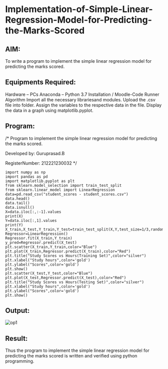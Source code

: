 # Implementation-of-Simple-Linear-Regression-Model-for-Predicting-the-Marks-Scored

## AIM:
To write a program to implement the simple linear regression model for predicting the marks scored.

## Equipments Required:
Hardware – PCs
Anaconda – Python 3.7 Installation / Moodle-Code Runner
Algorithm
Import all the necessary librariesand modules.
Upload the .csv file into folder.
Assign the variables to the respective data in the file.
Display the data in a graph using matplotlib.pyplot.

## Program:
/*
Program to implement the simple linear regression model for predicting the marks scored.

Developed by: Guruprasad.B

RegisterNumber:  212221230032
*/
~~~
import numpy as np
import pandas as pd
import matplotlib.pyplot as plt
from sklearn.model_selection import train_test_split
from sklearn.linear_model import LinearRegression
data=pd.read_csv("student_scores - student_scores.csv")
data.head()
data.tail()
data.isnull()
X=data.iloc[:,:-1].values
print(X)
Y=data.iloc[:,1].values
print(Y)
X_train,X_test,Y_train,Y_test=train_test_split(X,Y,test_size=1/3,random_state=0)
Regressor=LinearRegression()
Regressor.fit(X_train,Y_train)
y_pred=Regressor.predict(X_test)
plt.scatter(X_train,Y_train,color="Blue")
plt.plot(X_train,Regressor.predict(X_train),color="Red")
plt.title("Study Scores vs Hours(Training Set)",color="silver")
plt.xlabel("Study hours",color='gold')
plt.ylabel("Scores",color='gold')
plt.show()
plt.scatter(X_test,Y_test,color="Blue")
plt.plot(X_test,Regressor.predict(X_test),color="Red")
plt.title("Study Scores vs Hours(Testing Set)",color="silver")
plt.xlabel("Study hours",color='gold')
plt.ylabel("Scores",color='gold')
plt.show()
~~~

## Output:

![op1](https://user-images.githubusercontent.com/95342910/165888968-38c1d2d9-4401-448b-b5bb-80218802e3a2.png)

## Result:
Thus the program to implement the simple linear regression model for predicting the marks scored is written and verified using python programming.
